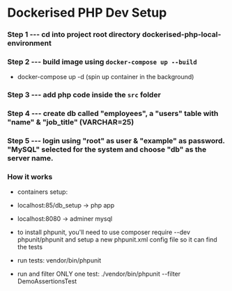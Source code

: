 # Dockerised PHP Dev Setup

### Step 1 --- cd into project root directory dockerised-php-local-environment

### Step 2 --- build image using ```docker-compose up --build```
* docker-compose up -d (spin up container in the background)

### Step 3 --- add php code inside the `src` folder

### Step 4 --- create db called "employees", a "users" table with "name" & "job_title" (VARCHAR=25)
### Step 5 --- login using "root" as user & "example" as password. "MySQL" selected for the system and choose "db" as the server name.

### How it works

* containers setup:
* localhost:85/db_setup -> php app
* localhost:8080 -> adminer mysql

* to install phpunit, you'll need to use composer require --dev phpunit/phpunit and setup a new phpunit.xml config file so it can find the tests
* run tests: vendor/bin/phpunit
* run and filter ONLY one test: ./vendor/bin/phpunit --filter DemoAssertionsTest
